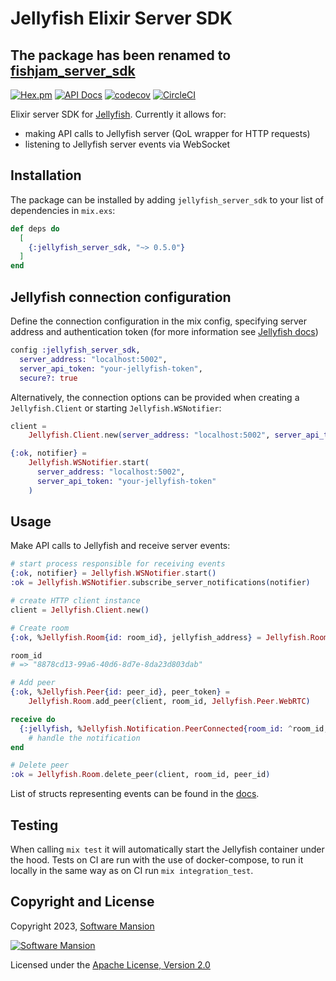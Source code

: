 # Jellyfish Elixir Server SDK

## The package has been renamed to [fishjam_server_sdk](https://hex.pm/packages/fishjam_server_sdk)

[![Hex.pm](https://img.shields.io/hexpm/v/jellyfish_server_sdk.svg)](https://hex.pm/packages/jellyfish_server_sdk)
[![API Docs](https://img.shields.io/badge/api-docs-yellow.svg?style=flat)](https://hexdocs.pm/jellyfish_server_sdk/)
[![codecov](https://codecov.io/gh/jellyfish-dev/elixir_server_sdk/branch/master/graph/badge.svg?token=ByIko4o5U8)](https://codecov.io/gh/jellyfish-dev/elixir_server_sdk)
[![CircleCI](https://circleci.com/gh/jellyfish-dev/elixir_server_sdk.svg?style=svg)](https://circleci.com/gh/jellyfish-dev/elixir_server_sdk)

Elixir server SDK for [Jellyfish](https://github.com/jellyfish-dev/jellyfish).
Currently it allows for:

- making API calls to Jellyfish server (QoL wrapper for HTTP requests)
- listening to Jellyfish server events via WebSocket

## Installation

The package can be installed by adding `jellyfish_server_sdk` to your list of dependencies in `mix.exs`:

```elixir
def deps do
  [
    {:jellyfish_server_sdk, "~> 0.5.0"}
  ]
end
```

## Jellyfish connection configuration

Define the connection configuration in the mix config,
specifying server address and authentication token
(for more information see [Jellyfish docs](https://jellyfish-dev.github.io/jellyfish-docs/getting_started/authentication))
``` config.exs
config :jellyfish_server_sdk,
  server_address: "localhost:5002",
  server_api_token: "your-jellyfish-token",
  secure?: true
```

Alternatively, the connection options can be provided when creating a `Jellyfish.Client` or starting `Jellyfish.WSNotifier`:

```elixir
client =
    Jellyfish.Client.new(server_address: "localhost:5002", server_api_token: "your-jellyfish-token")

{:ok, notifier} =
    Jellyfish.WSNotifier.start(
      server_address: "localhost:5002",
      server_api_token: "your-jellyfish-token"
    )
```

## Usage

Make API calls to Jellyfish and receive server events:

```elixir
# start process responsible for receiving events
{:ok, notifier} = Jellyfish.WSNotifier.start()
:ok = Jellyfish.WSNotifier.subscribe_server_notifications(notifier)

# create HTTP client instance
client = Jellyfish.Client.new()

# Create room
{:ok, %Jellyfish.Room{id: room_id}, jellyfish_address} = Jellyfish.Room.create(client, max_peers: 10)

room_id
# => "8878cd13-99a6-40d6-8d7e-8da23d803dab"

# Add peer
{:ok, %Jellyfish.Peer{id: peer_id}, peer_token} =
    Jellyfish.Room.add_peer(client, room_id, Jellyfish.Peer.WebRTC)

receive do
  {:jellyfish, %Jellyfish.Notification.PeerConnected{room_id: ^room_id, peer_id: ^peer_id}} ->
    # handle the notification
end

# Delete peer
:ok = Jellyfish.Room.delete_peer(client, room_id, peer_id)
```

List of structs representing events can be found in the [docs](https://hexdocs.pm/jellyfish_server_sdk).

## Testing

When calling `mix test` it will automatically start the Jellyfish container under the hood.
Tests on CI are run with the use of docker-compose, to run it locally in the same way as on CI run `mix integration_test`.

## Copyright and License

Copyright 2023, [Software Mansion](https://swmansion.com/?utm_source=git&utm_medium=readme&utm_campaign=jellyfish)

[![Software Mansion](https://logo.swmansion.com/logo?color=white&variant=desktop&width=200&tag=membrane-github)](https://swmansion.com/?utm_source=git&utm_medium=readme&utm_campaign=jellyfish)

Licensed under the [Apache License, Version 2.0](LICENSE)
